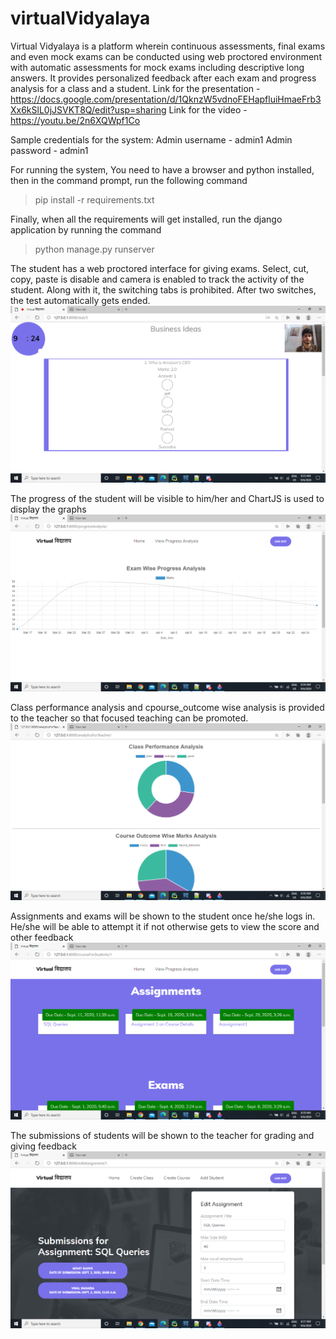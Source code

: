 # virtualVidyalaya
Virtual Vidyalaya is a platform wherein continuous assessments, final exams and even mock exams can be conducted using web proctored environment with automatic assessments for mock exams including descriptive long answers. It provides personalized feedback after each exam and progress analysis for a class and a student.
Link for the presentation - https://docs.google.com/presentation/d/1QknzW5vdnoFEHapfluiHmaeFrb3Xx6kSlL0jJSVKT8Q/edit?usp=sharing
Link for the video - https://youtu.be/2n6XQWpf1Co

Sample credentials for the system:
Admin username - admin1
Admin password - admin1

For running the system,
You need to have a browser and python installed, then in the command prompt, run the following command
>pip install -r requirements.txt

Finally, when all the requirements will get installed, run the django application by running the command 
>python manage.py runserver

The student has a web proctored interface for giving exams. Select, cut, copy, paste is disable and camera is enabled to track the activity of the student. Along with it, the switching tabs is prohibited. After two switches, the test automatically gets ended.
![Alt text](screenshots/e1.png?raw=true "Exam")



The progress of the student will be visible to him/her and ChartJS is used to display the graphs
![Alt text](screenshots/e2.png?raw=true "Progress")



Class performance analysis and cpourse_outcome wise analysis is provided to the teacher so that focused teaching can be promoted.
![Alt text](screenshots/e3.png?raw=true "Analysis")



Assignments and exams will be shown to the student once he/she logs in. He/she will be able to attempt it if not otherwise gets to view the score and other feedback
![Alt text](screenshots/e5.png?raw=true "Assignments")



The submissions of students will be shown to the teacher for grading and giving feedback
![Alt text](screenshots/e4.png?raw=true "Submissions")
